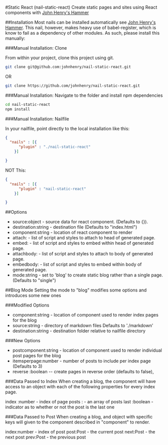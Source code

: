 #Static React (nail-static-react)
Create static pages and sites using React components with [John Henry's Hammer](https://github.com/johnhenry/john-henrys-hammer)

##Installation
Most nails can be installed automatically see [John Henry's Hammer](https://github.com/johnhenry/john-henrys-hammer/blob/master/readme.md#usage).
This nail, however, makes heavy use of babel-register, which is know to fail as a dependency of other modules. As such, please install this manually:

###Manual Installation: Clone

From within your project, clone this project using git.

```bash
git clone git@github.com:johnhenry/nail-static-react.git
```

OR

```bash
git clone https://github.com/johnhenry/nail-static-react.git
```

###Manual Installation: Navigate to the folder and install npm dependencies

```bash
cd nail-static-react
npm install
```

###Manual Installation: Nailfile

In your nailfile, point directly to the local installation like this:

```json
{
  "nails" : [{
      "plugin" : "./nail-static-react"
    }]

}
```

NOT This:

```json
{
  "nails" : [{
      "plugin" : "nail-static-react"
    }]

}
```
##Options

 -  source:object - source data for react component. (Defaults to {}).
 -  destination:string - destination file (Defaults to "index.html")
 -  component:string - location of react component to render
 -  attach:<string> - list of script and styles to attach to head of generated page.
 -  embed:<string> - list of script and styles to embed within head of generated page.
 -  attachbody:<string> - list of script and styles to attach to body of generated page.
 -  embedbody:<string> - list of script and styles to embed within body of generated page.
 - mode:string - set to 'blog' to create static blog rather than a single page. (Defaults to "single")

##Blog Mode
Setting the mode to "blog" modifies some options and introduces some new ones

###Modified Options
 - component:string - location of component used to render index pages for the blog
 - source:string - directory of markdown files Defaults to './markdown'
 - destination:string - destination folder relative to nailfile directory

###New Options
- postcomponent:string - location of component used to render individual post pages for the blog
- itemsperpage:number - number of posts to include per index page (Defaults to 3)
- reverse :boolean -- create pages in reverse order (defaults to false),

###Data Passed to Index
When creating a blog, the component will have access to an object with each of the following properties for every index page.


index :number - index of page
posts :<Post> - an array of posts
last  :boolean - indicator as to whether or not the post is the last one


###Data Passed to Post
When creating a blog, and object with specific keys will given to the component described in "component" to render.

index:number - index of post
post:Post - the current post
next:Post - the next post
prev:Post - the previous post
